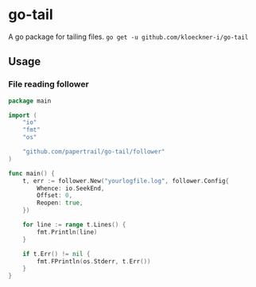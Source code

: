 # go-tail

A go package for tailing files. `go get -u github.com/kloeckner-i/go-tail`

## Usage

### File reading follower

```go
package main

import (
	"io"
	"fmt"
	"os"

	"github.com/papertrail/go-tail/follower"
)

func main() {
	t, err := follower.New("yourlogfile.log", follower.Config{
		Whence: io.SeekEnd,
		Offset: 0,
		Reopen: true,
	})

	for line := range t.Lines() {
		fmt.Println(line)
	}

	if t.Err() != nil {
		fmt.FPrintln(os.Stderr, t.Err())
	}
}

```
